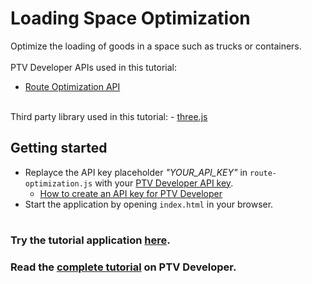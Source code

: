 # Loading Space Optimization
Optimize the loading of goods in a space such as trucks or containers.</br>
</br>
PTV Developer APIs used in this tutorial:
- <a href="https://developer.myptv.com/Documentation/Loading%20Space%20Optimization%20API/QuickStart.htm" target="_blank">Route Optimization API</a>
</br>
Third party library used in this tutorial:
- <a href="https://github.com/mrdoob/three.js/" target="_blank">three.js</a>

## Getting started
- Replayce the API key placeholder *"YOUR_API_KEY"* in `route-optimization.js` with your <a href="https://myptv.com/developer" target="_blank">PTV Developer API key</a>.
  - <a href="https://developer.myptv.com/Tutorials.htm" target="_blank">How to create an API key for PTV Developer</a>
- Start the application by opening `index.html` in your browser.
#
### Try the tutorial application <a href="https://developer-applications.myptv.com/Tutorials/LoadingSpaceOptimization/BinPacking/index.html" target="_blank">here</a>.
### Read the <a href="https://developer.myptv.com/Tutorials/Loading%20Space%20Optimization/Bin%20Packing/Bin%20packing.htm" target="_blank">complete tutorial</a> on PTV Developer.
